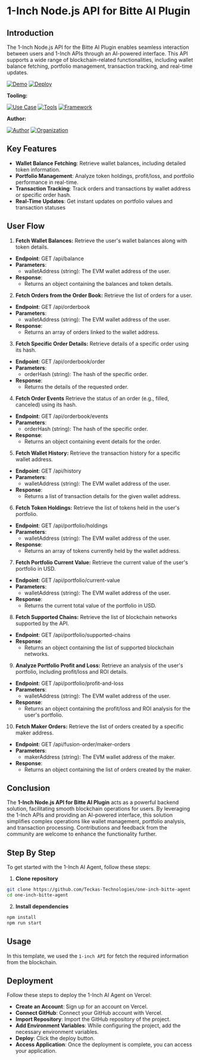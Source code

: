 # 1-Inch Node.js API for Bitte AI Plugin

## Introduction

The 1-Inch Node.js API for the Bitte AI Plugin enables seamless interaction between users and 1-Inch APIs through an AI-powered interface. This API supports a wide range of blockchain-related functionalities, including wallet balance fetching, portfolio management, transaction tracking, and real-time updates.

[![Demo](https://img.shields.io/badge/Demo-Visit%20Demo-brightgreen)](https://tinyurl.com/one-inch-assistant)
[![Deploy](https://img.shields.io/badge/Deploy-on%20Vercel-blue)](https://vercel.com/new/clone?repository-url=https://github.com/Teckas-Technologies/one-inch-bitte-agent)

**Tooling:**

[![Use Case](https://img.shields.io/badge/Use%20Case-Make%1-Inch%20Operations%20Easier-orange)](#)
[![Tools](https://img.shields.io/badge/Tools-web3.js%2C%20big.js-blue)](#)
[![Framework](https://img.shields.io/badge/Framework-Node.js-blue)](#)

**Author:**

[![Author](https://img.shields.io/badge/Follow-Teckas%20Technologies-blue?style=social&logo=linkedin)](https://www.linkedin.com/company/teckas/) [![Organization](https://img.shields.io/badge/Teckas%20Technologies-blue)](https://teckastechnologies.com/)

## Key Features

- **Wallet Balance Fetching**: Retrieve wallet balances, including detailed token information.
- **Portfolio Management**: Analyze token holdings, profit/loss, and portfolio performance in real-time.
- **Transaction Tracking**: Track orders and transactions by wallet address or specific order hash.
- **Real-Time Updates**: Get instant updates on portfolio values and transaction statuses

## User Flow

1. **Fetch Wallet Balances:**
  Retrieve the user's wallet balances along with token details.

  - **Endpoint**: GET /api/balance
  - **Parameters**:
    - walletAddress (string): The EVM wallet address of the user.
  - **Response**:
    - Returns an object containing the balances and token details.

2. **Fetch Orders from the Order Book:**
  Retrieve the list of orders for a user.

  - **Endpoint**: GET /api/orderbook
  - **Parameters**:
    - walletAddress (string): The EVM wallet address of the user.
  - **Response**:
    - Returns an array of orders linked to the wallet address.

3. **Fetch Specific Order Details:**
  Retrieve details of a specific order using its hash.

  - **Endpoint**: GET /api/orderbook/order
  - **Parameters**:
    - orderHash (string): The hash of the specific order.
  - **Response**:
    - Returns the details of the requested order.

4. **Fetch Order Events**
  Retrieve the status of an order (e.g., filled, canceled) using its hash.

  - **Endpoint**: GET /api/orderbook/events
  - **Parameters**:
    - orderHash (string): The hash of the specific order.
  - **Response**:
    - Returns an object containing event details for the order.

5. **Fetch Wallet History:**
  Retrieve the transaction history for a specific wallet address.

  - **Endpoint**: GET /api/history
  - **Parameters**:
    - walletAddress (string): The EVM wallet address of the user.
  - **Response**:
    - Returns a list of transaction details for the given wallet address.

6. **Fetch Token Holdings:**
  Retrieve the list of tokens held in the user's portfolio.

  - **Endpoint**: GET /api/portfolio/holdings
  - **Parameters**:
    - walletAddress (string): The EVM wallet address of the user.
  - **Response**:
    - Returns an array of tokens currently held by the wallet address.

7. **Fetch Portfolio Current Value:**
  Retrieve the current value of the user's portfolio in USD.

  - **Endpoint**: GET /api/portfolio/current-value
  - **Parameters**:
    - walletAddress (string): The EVM wallet address of the user.
  - **Response**:
    - Returns the current total value of the portfolio in USD.

8. **Fetch Supported Chains:**
  Retrieve the list of blockchain networks supported by the API.

  - **Endpoint**: GET /api/portfolio/supported-chains
  - **Response**:
    - Returns an object containing the list of supported blockchain networks.

9. **Analyze Portfolio Profit and Loss:**
  Retrieve an analysis of the user's portfolio, including profit/loss and ROI details.

  - **Endpoint**: GET /api/portfolio/profit-and-loss
  - **Parameters**:
    - walletAddress (string): The EVM wallet address of the user.
  - **Response**:
    - Returns an object containing the profit/loss and ROI analysis for the user's portfolio.

10. **Fetch Maker Orders:**
  Retrieve the list of orders created by a specific maker address.

  - **Endpoint**: GET /api/fusion-order/maker-orders
  - **Parameters**:
    - makerAddress (string): The EVM wallet address of the maker.
  - **Response**:
    - Returns an object containing the list of orders created by the maker.


## Conclusion

The **1-Inch Node.js API for Bitte AI Plugin** acts as a powerful backend solution, facilitating smooth blockchain operations for users. By leveraging the 1-Inch APIs and providing an AI-powered interface, this solution simplifies complex operations like wallet management, portfolio analysis, and transaction processing. Contributions and feedback from the community are welcome to enhance the functionality further.

## Step By Step

To get started with the 1-Inch AI Agent, follow these steps:

1. **Clone repository**
```bash
git clone https://github.com/Teckas-Technologies/one-inch-bitte-agent
cd one-inch-bitte-agent
```
2. **Install dependencies**
```bash
npm install
npm run start
```

## Usage

 In this template, we used the `1-inch API` for fetch the required information from the blockchain.

## Deployment
Follow these steps to deploy the 1-Inch AI Agent on Vercel:
- **Create an Account**: Sign up for an account on Vercel.
- **Connect GitHub**: Connect your GitHub account with Vercel.
- **Import Repository**: Import the GitHub repository of the project.
- **Add Environment Variables**: While configuring the project, add the necessary environment variables.
- **Deploy**: Click the deploy button.
- **Access Application**: Once the deployment is complete, you can access your application.
